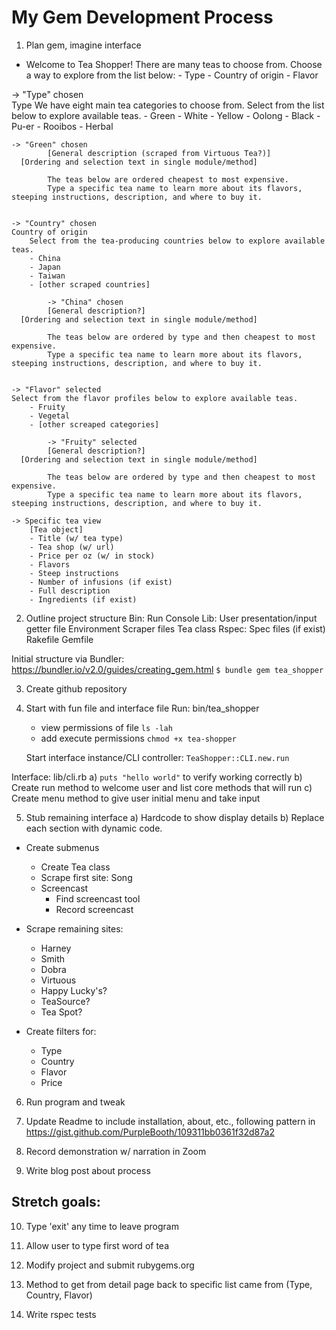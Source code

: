 # My Gem Development Process

1. Plan gem, imagine interface

- Welcome to Tea Shopper! There are many teas to choose from. Choose a way to explore from the list below:
		- Type
		- Country of origin
		- Flavor
		
-> "Type" chosen    
		Type
		We have eight main tea categories to choose from. Select from the list below to explore available teas.
		- Green
		- White
		- Yellow
		- Oolong
		- Black
		- Pu-er
		- Rooibos
		- Herbal 

    -> "Green" chosen
			[General description (scraped from Virtuous Tea?)]
      [Ordering and selection text in single module/method]

			The teas below are ordered cheapest to most expensive. 			
			Type a specific tea name to learn more about its flavors, steeping instructions, description, and where to buy it.
			
		
	-> "Country" chosen
  	Country of origin
		Select from the tea-producing countries below to explore available teas.
		- China
		- Japan
		- Taiwan
		- [other scraped countries]
		
			-> "China" chosen
			[General description?]
      [Ordering and selection text in single module/method]

			The teas below are ordered by type and then cheapest to most expensive. 			
			Type a specific tea name to learn more about its flavors, steeping instructions, description, and where to buy it.
		
				
	-> "Flavor" selected
    Select from the flavor profiles below to explore available teas.
		- Fruity
		- Vegetal
		- [other screaped categories]
		
			-> "Fruity" selected
			[General description?]
      [Ordering and selection text in single module/method]

			The teas below are ordered by type and then cheapest to most expensive. 			
			Type a specific tea name to learn more about its flavors, steeping instructions, description, and where to buy it.
		
	-> Specific tea view
		[Tea object]
		- Title (w/ tea type)
		- Tea shop (w/ url)
		- Price per oz (w/ in stock)
		- Flavors
		- Steep instructions
		- Number of infusions (if exist)
		- Full description
		- Ingredients (if exist)


2. Outline project structure
  Bin:
    Run
    Console 
  Lib:
    User presentation/input getter file
    Environment
    Scraper files
    Tea class
  Rspec:
    Spec files (if exist)
  Rakefile
  Gemfile
  
  Initial structure via Bundler: https://bundler.io/v2.0/guides/creating_gem.html
    `$ bundle gem tea_shopper`


3. Create github repository


4. Start with fun file and interface file
  Run: 
    bin/tea_shopper
      - view permissions of file
      `ls -lah`
      - add execute permissions
      `chmod +x tea-shopper` 

    Start interface instance/CLI controller: `TeaShopper::CLI.new.run`
	  
  Interface:
    lib/cli.rb
    a) `puts "hello world"` to verify working correctly
	  b) Create run method to welcome user and list core methods that will run
    c) Create menu method to give user initial menu and take input


5. Stub remaining interface
  a) Hardcode to show display details
  b) Replace each section with dynamic code.

  - Create submenus
	- Create Tea class
	- Scrape first site: Song
    - Screencast
	    - Find screencast tool
	    - Record screencast

  - Scrape remaining sites:
    - Harney
    - Smith
    - Dobra
    - Virtuous
    - Happy Lucky's?
    - TeaSource?
    - Tea Spot?

  - Create filters for:
    - Type
    - Country
    - Flavor
    - Price


6. Run program and tweak


7. Update Readme to include installation, about, etc., following pattern in https://gist.github.com/PurpleBooth/109311bb0361f32d87a2


8. Record demonstration w/ narration in Zoom


9. Write blog post about process


## Stretch goals:

10. Type 'exit' any time to leave program


11. Allow user to type first word of tea


12. Modify project and submit rubygems.org


13. Method to get from detail page back to specific list came from (Type, Country, Flavor)


14. Write rspec tests